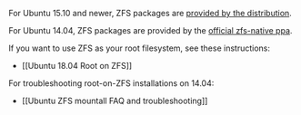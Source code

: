 For Ubuntu 15.10 and newer, ZFS packages are [provided by the distribution][ubuntu-wiki].

For Ubuntu 14.04, ZFS packages are provided by the [official zfs-native ppa][ubuntu-ppa].

If you want to use ZFS as your root filesystem, see these instructions:
* [[Ubuntu 18.04 Root on ZFS]]

For troubleshooting root-on-ZFS installations on 14.04:
* [[Ubuntu ZFS mountall FAQ and troubleshooting]]

[ubuntu-wiki]: https://wiki.ubuntu.com/Kernel/Reference/ZFS
[ubuntu-ppa]: https://launchpad.net/~zfs-native/+archive/ubuntu/stable
